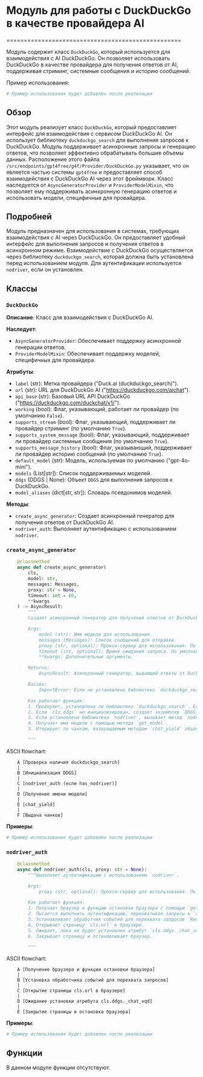 # Модуль для работы с DuckDuckGo в качестве провайдера AI
==================================================

Модуль содержит класс `DuckDuckGo`, который используется для взаимодействия с AI DuckDuckGo.
Он позволяет использовать DuckDuckGo в качестве провайдера для получения ответов от AI, поддерживая стриминг, системные сообщения и историю сообщений.

Пример использования:
```python
# Пример использования будет добавлен после реализации
```

## Обзор

Этот модуль реализует класс `DuckDuckGo`, который предоставляет интерфейс для взаимодействия с сервисом DuckDuckGo AI. Он использует библиотеку `duckduckgo_search` для выполнения запросов к DuckDuckGo. Модуль поддерживает асинхронные запросы и генерацию ответов, что позволяет эффективно обрабатывать большие объемы данных.
Расположение этого файла `/src/endpoints/gpt4free/g4f/Provider/DuckDuckGo.py` указывает, что он является частью системы `gpt4free` и предоставляет способ взаимодействия с DuckDuckGo AI через этот фреймворк.
Класс наследуется от `AsyncGeneratorProvider` и `ProviderModelMixin`, что позволяет ему поддерживать асинхронную генерацию ответов и использовать модели, специфичные для провайдера.

## Подробней

Модуль предназначен для использования в системах, требующих взаимодействия с AI через DuckDuckGo. Он предоставляет удобный интерфейс для выполнения запросов и получения ответов в асинхронном режиме.
Взаимодействие с DuckDuckGo осуществляется через библиотеку `duckduckgo_search`, которая должна быть установлена перед использованием модуля.
Для аутентификации используется `nodriver`, если он установлен.

## Классы

### `DuckDuckGo`

**Описание**: Класс для взаимодействия с DuckDuckGo AI.

**Наследует**:
- `AsyncGeneratorProvider`: Обеспечивает поддержку асинхронной генерации ответов.
- `ProviderModelMixin`: Обеспечивает поддержку моделей, специфичных для провайдера.

**Атрибуты**:
- `label` (str): Метка провайдера ("Duck.ai (duckduckgo_search)").
- `url` (str): URL для DuckDuckGo AI ("https://duckduckgo.com/aichat").
- `api_base` (str): Базовый URL API DuckDuckGo ("https://duckduckgo.com/duckchat/v1/").
- `working` (bool): Флаг, указывающий, работает ли провайдер (по умолчанию `False`).
- `supports_stream` (bool): Флаг, указывающий, поддерживает ли провайдер стриминг (по умолчанию `True`).
- `supports_system_message` (bool): Флаг, указывающий, поддерживает ли провайдер системные сообщения (по умолчанию `True`).
- `supports_message_history` (bool): Флаг, указывающий, поддерживает ли провайдер историю сообщений (по умолчанию `True`).
- `default_model` (str): Модель, используемая по умолчанию ("gpt-4o-mini").
- `models` (List[str]): Список поддерживаемых моделей.
- `ddgs` (DDGS | None): Объект `DDGS` для выполнения запросов к DuckDuckGo.
- `model_aliases` (dict[str, str]): Словарь псевдонимов моделей.

**Методы**:
- `create_async_generator`: Создает асинхронный генератор для получения ответов от DuckDuckGo AI.
- `nodriver_auth`: Выполняет аутентификацию с использованием `nodriver`.

### `create_async_generator`

```python
    @classmethod
    async def create_async_generator(
        cls,
        model: str,
        messages: Messages,
        proxy: str = None,
        timeout: int = 60,
        **kwargs
    ) -> AsyncResult:
        """
        Создает асинхронный генератор для получения ответов от DuckDuckGo AI.

        Args:
            model (str): Имя модели для использования.
            messages (Messages): Список сообщений для отправки.
            proxy (str, optional): Прокси-сервер для использования. По умолчанию `None`.
            timeout (int, optional): Время ожидания запроса. По умолчанию 60.
            **kwargs: Дополнительные аргументы.

        Returns:
            AsyncResult: Асинхронный генератор, выдающий ответы от DuckDuckGo AI.

        Raises:
            ImportError: Если не установлена библиотека `duckduckgo_search`.

        Как работает функция:
        1. Проверяет, установлена ли библиотека `duckduckgo_search`. Если нет, вызывает исключение `ImportError`.
        2. Если `cls.ddgs` не инициализирован, создает экземпляр `DDGS` с использованием предоставленного прокси и времени ожидания.
        3. Если установлена библиотека `nodriver`, вызывает метод `nodriver_auth` для аутентификации.
        4. Получает имя модели с помощью метода `get_model`.
        5. Итерирует по чанкам, возвращаемым методом `chat_yield` объекта `cls.ddgs`, и выдает их.

        """
```

ASCII flowchart:

```
    A [Проверка наличия duckduckgo_search]
    |
    B [Инициализация DDGS]
    |
    C [nodriver_auth (если has_nodriver)]
    |
    D [Получение имени модели]
    |
    E [chat_yield]
    |
    F [Выдача чанков]
```

**Примеры**:
```python
# Пример использования будет добавлен после реализации
```

### `nodriver_auth`
```python
    @classmethod
    async def nodriver_auth(cls, proxy: str = None):
        """Выполняет аутентификацию с использованием `nodriver`.

        Args:
            proxy (str, optional): Прокси-сервер для использования. По умолчанию `None`.

        Как работает функция:
        1. Получает браузер и функцию остановки браузера с помощью `get_nodriver`.
        2. Пытается выполнить аутентификацию, перехватывая запросы к `cls.api_base` и извлекая необходимые заголовки.
        3. Устанавливает обработчик событий для перехвата запросов `RequestWillBeSent`.
        4. Открывает страницу `cls.url` в браузере.
        5. Ожидает, пока не будет установлен атрибут `cls.ddgs._chat_vqd`.
        6. Закрывает страницу и останавливает браузер.

        """
```

ASCII flowchart:

```
    A [Получение браузера и функции остановки браузера]
    |
    B [Установка обработчика событий для перехвата запросов]
    |
    C [Открытие страницы cls.url в браузере]
    |
    D [Ожидание установки атрибута cls.ddgs._chat_vqd]
    |
    E [Закрытие страницы и остановка браузера]
```
**Примеры**:
```python
# Пример использования будет добавлен после реализации
```
## Функции

В данном модуле функции отсутствуют.